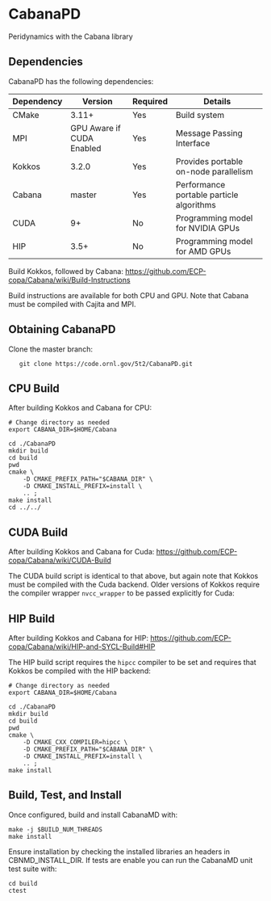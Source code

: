 # CabanaPD

Peridynamics with the Cabana library

## Dependencies
CabanaPD has the following dependencies:

|Dependency | Version | Required | Details|
|---------- | ------- |--------  |------- |
|CMake      | 3.11+    | Yes      | Build system
|MPI        | GPU Aware if CUDA Enabled | Yes | Message Passing Interface
|Kokkos     | 3.2.0   | Yes      | Provides portable on-node parallelism
|Cabana     | master  | Yes      | Performance portable particle algorithms
|CUDA       | 9+      | No       | Programming model for NVIDIA GPUs
|HIP        | 3.5+    | No       | Programming model for AMD GPUs

Build Kokkos, followed by Cabana:
https://github.com/ECP-copa/Cabana/wiki/Build-Instructions

Build instructions are available for both CPU and GPU. Note that Cabana must be compiled with Cajita and MPI.

## Obtaining CabanaPD

Clone the master branch:

```
   git clone https://code.ornl.gov/5t2/CabanaPD.git
```

## CPU Build
After building Kokkos and Cabana for CPU:
```
# Change directory as needed
export CABANA_DIR=$HOME/Cabana

cd ./CabanaPD
mkdir build
cd build
pwd
cmake \
    -D CMAKE_PREFIX_PATH="$CABANA_DIR" \
    -D CMAKE_INSTALL_PREFIX=install \
    .. ;
make install
cd ../../
```

## CUDA Build
After building Kokkos and Cabana for Cuda:
https://github.com/ECP-copa/Cabana/wiki/CUDA-Build

The CUDA build script is identical to that above, but again note that Kokkos
must be compiled with the Cuda backend. Older versions of Kokkos require the
compiler wrapper `nvcc_wrapper` to be passed explicitly for Cuda:

## HIP Build
After building Kokkos and Cabana for HIP:
https://github.com/ECP-copa/Cabana/wiki/HIP-and-SYCL-Build#HIP

The HIP build script requires the `hipcc` compiler to be set and requires that
Kokkos be compiled with the HIP backend:

```
# Change directory as needed
export CABANA_DIR=$HOME/Cabana

cd ./CabanaPD
mkdir build
cd build
pwd
cmake \
    -D CMAKE_CXX_COMPILER=hipcc \
    -D CMAKE_PREFIX_PATH="$CABANA_DIR" \
    -D CMAKE_INSTALL_PREFIX=install \
    .. ;
make install
```

## Build, Test, and Install

Once configured, build and install CabanaMD with:
```
make -j $BUILD_NUM_THREADS
make install
```
Ensure installation by checking the installed libraries an headers in CBNMD_INSTALL_DIR. If tests are enable you can run the CabanaMD unit test suite with:
```
cd build
ctest
```
